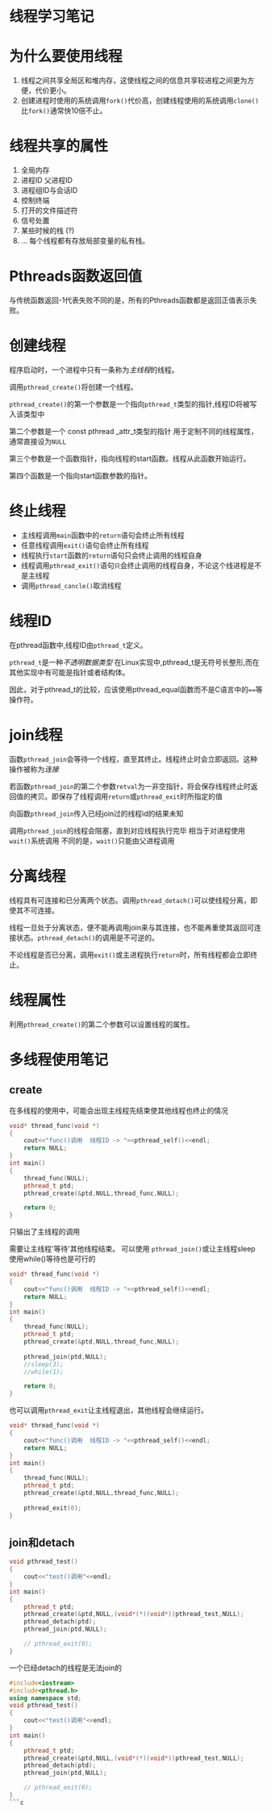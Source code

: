 # 线程学习笔记
# 为什么要使用线程
1. 线程之间共享全局区和堆内存，这使线程之间的信息共享较进程之间更为方便，代价更小。
2. 创建进程时使用的系统调用`fork()`代价高，创建线程使用的系统调用`clone()`比`fork()`通常快10倍不止。

# 线程共享的属性
1. 全局内存
2. 进程ID 父进程ID
3. 进程组ID与会话ID
4. 控制终端
5. 打开的文件描述符
6. 信号处置
7. 某些时候的栈 (?)
8. ...
每个线程都有存放局部变量的私有栈。

# Pthreads函数返回值
与传统函数返回-1代表失败不同的是，所有的Pthreads函数都是返回正值表示失败。

# 创建线程
程序启动时，一个进程中只有一条称为*主线程*的线程。

调用`pthread_create()`将创建一个线程。

`pthread_create()`的第一个参数是一个指向`pthread_t`类型的指针,线程ID将被写入该类型中

第二个参数是一个 const pthread _attr_t类型的指针 用于定制不同的线程属性，通常直接设为`NULL`

第三个参数是一个函数指针，指向线程的start函数。线程从此函数开始运行。

第四个函数是一个指向start函数参数的指针。

# 终止线程
- 主线程调用`main`函数中的`return`语句会终止所有线程
- 任意线程调用`exit()`语句会终止所有线程
- 线程执行`start`函数的`return`语句只会终止调用的线程自身
- 线程调用`pthread_exit()`语句`只`会终止调用的线程自身，不论这个线进程是不是主线程
- 调用`pthread_cancle()`取消线程

# 线程ID
在pthread函数中,线程ID由`pthread_t`定义。

`pthread_t`是一种*不透明数据类型* 在Linux实现中,pthread_t是无符号长整形,而在其他实现中有可能是指针或者结构体。

因此，对于pthread_t的比较，应该使用pthread_equal函数而不是C语言中的`==`等操作符。

# join线程
函数`pthread_join`会等待一个线程，直至其终止。线程终止时会立即返回。这种操作被称为*连接*

若函数`pthread_join`的第二个参数`retval`为一非空指针，将会保存线程终止时返回值的拷贝。即保存了线程调用`return`或`pthread_exit`时所指定的值

向函数`pthread_join`传入已经join过的线程id的结果未知

调用`pthread_join`的线程会阻塞，直到对应线程执行完毕 相当于对进程使用`wait()`系统调用 不同的是，`wait()`只能由父进程调用

# 分离线程
线程具有可连接和已分离两个状态。调用`pthread_detach()`可以使线程分离，即使其不可连接。

线程一旦处于分离状态，便不能再调用join来与其连接，也不能再重使其返回可连接状态。`pthread_detach()`的调用是不可逆的。

不论线程是否已分离，调用`exit()`或主进程执行`return`时，所有线程都会立即终止。

# 线程属性
利用`pthread_create()`的第二个参数可以设置线程的属性。

# 多线程使用笔记

## create

在多线程的使用中，可能会出现主线程先结束使其他线程也终止的情况

```cpp
void* thread_func(void *)
{
    cout<<"func()调用  线程ID -> "<<pthread_self()<<endl;
    return NULL;
}
int main()
{
    thread_func(NULL);
    pthread_t ptd;
    pthread_create(&ptd,NULL,thread_func,NULL);

    return 0;
}
```

只输出了主线程的调用

需要让主线程'等待'其他线程结束。 可以使用 `pthread_join()`或让主线程sleep 使用while()等待也是可行的 

```cpp
void* thread_func(void *)
{
    cout<<"func()调用  线程ID -> "<<pthread_self()<<endl;
    return NULL;
}
int main()
{
    thread_func(NULL);
    pthread_t ptd;
    pthread_create(&ptd,NULL,thread_func,NULL);
    
    pthread_join(ptd,NULL);
    //sleep(3);
    //while(1);

    return 0;
}
```

也可以调用`pthread_exit`让主线程退出，其他线程会继续运行。

```cpp
void* thread_func(void *)
{
    cout<<"func()调用  线程ID -> "<<pthread_self()<<endl;
    return NULL;
}
int main()
{
    thread_func(NULL);
    pthread_t ptd;
    pthread_create(&ptd,NULL,thread_func,NULL);   
    
    pthread_exit(0);
}
```

## join和detach

```cpp
void pthread_test()
{
    cout<<"test()调用"<<endl;
}
int main()
{
    pthread_t ptd;
    pthread_create(&ptd,NULL,(void*(*)(void*))pthread_test,NULL);
    pthread_detach(ptd);
    pthread_join(ptd,NULL);

    // pthread_exit(0);
}
```

一个已经detach的线程是无法join的

```cpp
#include<iostream>
#include<pthread.h>
using namespace std;
void pthread_test()
{
    cout<<"test()调用"<<endl;
}
int main()
{
    pthread_t ptd;
    pthread_create(&ptd,NULL,(void*(*)(void*))pthread_test,NULL);
    pthread_detach(ptd);
    pthread_join(ptd,NULL);

    // pthread_exit(0);
}
```c